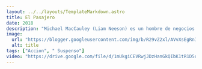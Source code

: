 ```yaml
---
layout: ../../layouts/TemplateMarkdown.astro
title: El Pasajero
date: 2018
description: "Michael MacCauley (Liam Neeson) es un hombre de negocios felizmente casado que cada día realiza su trayecto habitual de vuelta a casa en tren. Un día lo aborda una misteriosa desconocida que le ofrece cien mil dólares a cambio de localizar a cierto pasajero del tren."
image:
  url: "https://blogger.googleusercontent.com/img/b/R29vZ2xl/AVvXsEgRnIJLhpg4fjvgyECeZrhAz259ycRMB5pyCbTXkoWa6ocJZbyX875NqI6A-bINhF1YBUuy30cimzPFx16mDlLA2mmRaMGW1o8GDwOhj5OC7GiVHpEeXGumI5zgl29ynvrieVaI8HiFGgD3/s320/images.jpg"
  alt: title
tags: ["Accion", " Suspenso"]
video: "https://drive.google.com/file/d/1mUkgiCEVRwjJDzHanGkQIbK1tR1D5uB3/preview"
---
```

